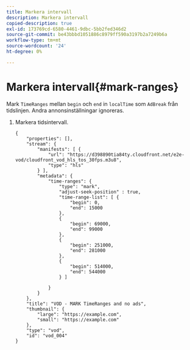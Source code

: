 ```yaml
---
title: Markera intervall
description: Markera intervall
copied-description: true
exl-id: 173769cd-6580-4461-9dbc-5bb2fed346d2
source-git-commit: be43bbbd1051886c8979ff590a3197b2a7249b6a
workflow-type: tm+mt
source-wordcount: '24'
ht-degree: 0%

---
```


# Markera intervall{#mark-ranges}

Mark `TimeRanges` mellan `begin` och `end` in `localTime` som `AdBreak` från tidslinjen. Andra annonsinställningar ignoreras.

1. Markera tidsintervall.

   ```
   {   
       "properties": [],
       "stream": {
           "manifests": [ {
               "url": "https://d398890tia84ty.cloudfront.net/e2e-vod/cloudfront_vod_hls_tos_30fps.m3u8",
               "type": "hls"
           } ],
           "metadata": {
               "time-ranges": {
                   "type": "mark",
                   "adjust-seek-position" : true,   
                   "time-range-list": [ {
                       "begin": 0,
                       "end": 15000
                   },
                   {
                       "begin": 69000,
                       "end": 99000
                   },
                   {
                       "begin": 251000,
                       "end": 281000
                   },
                   {
                       "begin": 514000,
                       "end": 544000
                   } ]
   
               }
           }           
       },   
       "title": "VOD - MARK TimeRanges and no ads",
       "thumbnail": {
           "large": "https://example.com",
           "small": "https://example.com"
       },
       "type": "vod",
       "id": "vod_004"
   }
   ```
